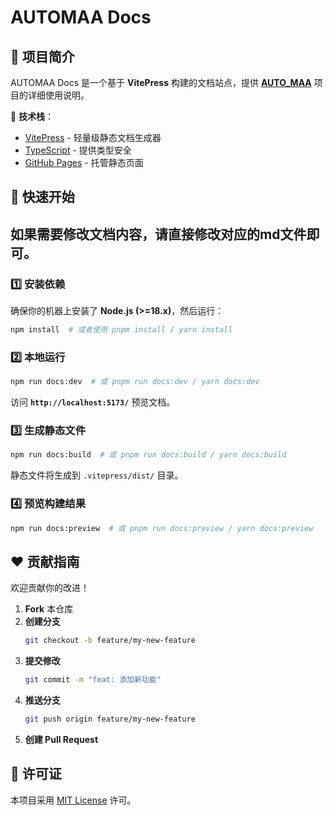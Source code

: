 # AUTOMAA Docs

## 📖 项目简介
AUTOMAA Docs 是一个基于 **VitePress** 构建的文档站点，提供 **[AUTO_MAA](https://github.com/DLmaster361/AUTO_MAA)** 项目的详细使用说明。


📌 **技术栈**：
- [VitePress](https://vitepress.dev/) - 轻量级静态文档生成器
- [TypeScript](https://www.typescriptlang.org/) - 提供类型安全
- [GitHub Pages](https://pages.github.com/) - 托管静态页面

## 🚀 快速开始

## 如果需要修改文档内容，请直接修改对应的md文件即可。

### 1️⃣ 安装依赖
确保你的机器上安装了 **Node.js (>=18.x)**，然后运行：
```sh
npm install  # 或者使用 pnpm install / yarn install
```

### 2️⃣ 本地运行
```sh
npm run docs:dev  # 或 pnpm run docs:dev / yarn docs:dev
```
访问 **`http://localhost:5173/`** 预览文档。

### 3️⃣ 生成静态文件
```sh
npm run docs:build  # 或 pnpm run docs:build / yarn docs:build
```
静态文件将生成到 `.vitepress/dist/` 目录。

### 4️⃣ 预览构建结果
```sh
npm run docs:preview  # 或 pnpm run docs:preview / yarn docs:preview
```


## ❤️ 贡献指南

欢迎贡献你的改进！
1. **Fork** 本仓库
2. **创建分支**
   ```sh
   git checkout -b feature/my-new-feature
   ```
3. **提交修改**
   ```sh
   git commit -m "feat: 添加新功能"
   ```
4. **推送分支**
   ```sh
   git push origin feature/my-new-feature
   ```
5. **创建 Pull Request**


## 📜 许可证
本项目采用 [MIT License](LICENSE) 许可。

